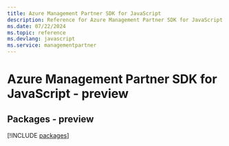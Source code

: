```yaml
---
title: Azure Management Partner SDK for JavaScript
description: Reference for Azure Management Partner SDK for JavaScript
ms.date: 07/22/2024
ms.topic: reference
ms.devlang: javascript
ms.service: managementpartner
---
```

# Azure Management Partner SDK for JavaScript - preview
## Packages - preview
[!INCLUDE [packages](management-partner-index.md)]